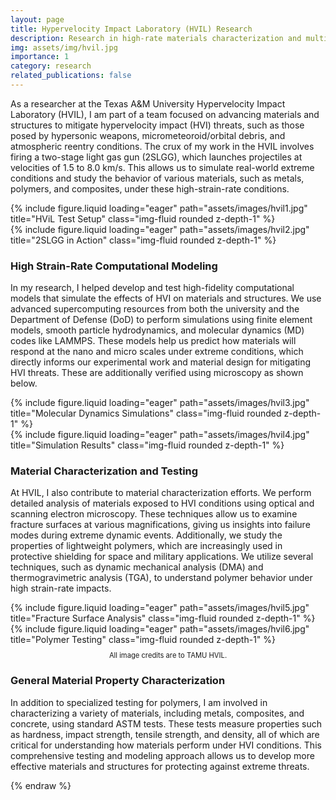 ```yaml
---
layout: page
title: Hypervelocity Impact Laboratory (HVIL) Research
description: Research in high-rate materials characterization and multiscale numerical modeling for hypervelocity impact threats.
img: assets/img/hvil.jpg
importance: 1
category: research
related_publications: false
---
```


As a researcher at the Texas A&M University Hypervelocity Impact Laboratory (HVIL), I am part of a team focused on advancing materials and structures to mitigate hypervelocity impact (HVI) threats, such as those posed by hypersonic weapons, micrometeoroid/orbital debris, and atmospheric reentry conditions. The crux of my work in the HVIL involves firing a two-stage light gas gun (2SLGG), which launches projectiles at velocities of 1.5 to 8.0 km/s. This allows us to simulate real-world extreme conditions and study the behavior of various materials, such as metals, polymers, and composites, under these high-strain-rate conditions.

<div class="row">
    <div class="col-sm mt-3 mt-md-0">
        {% include figure.liquid loading="eager" path="assets/images/hvil1.jpg" title="HViL Test Setup" class="img-fluid rounded z-depth-1" %}
    </div>
    <div class="col-sm mt-3 mt-md-0">
        {% include figure.liquid loading="eager" path="assets/images/hvil2.jpg" title="2SLGG in Action" class="img-fluid rounded z-depth-1" %}
    </div>
</div>

### High Strain-Rate Computational Modeling

In my research, I helped develop and test high-fidelity computational models that simulate the effects of HVI on materials and structures. We use advanced supercomputing resources from both the university and the Department of Defense (DoD) to perform simulations using finite element models, smooth particle hydrodynamics, and molecular dynamics (MD) codes like LAMMPS. These models help us predict how materials will respond at the nano and micro scales under extreme conditions, which directly informs our experimental work and material design for mitigating HVI threats. These are additionally verified using microscopy as shown below.

<div class="row">
    <div class="col-sm mt-3 mt-md-0">
        {% include figure.liquid loading="eager" path="assets/images/hvil3.jpg" title="Molecular Dynamics Simulations" class="img-fluid rounded z-depth-1" %}
    </div>
    <div class="col-sm mt-3 mt-md-0">
        {% include figure.liquid loading="eager" path="assets/images/hvil4.jpg" title="Simulation Results" class="img-fluid rounded z-depth-1" %}
    </div>
</div>

### Material Characterization and Testing

At HVIL, I also contribute to material characterization efforts. We perform detailed analysis of materials exposed to HVI conditions using optical and scanning electron microscopy. These techniques allow us to examine fracture surfaces at various magnifications, giving us insights into failure modes during extreme dynamic events. Additionally, we study the properties of lightweight polymers, which are increasingly used in protective shielding for space and military applications. We utilize several techniques, such as dynamic mechanical analysis (DMA) and thermogravimetric analysis (TGA), to understand polymer behavior under high strain-rate impacts.

<div class="row">
    <div class="col-sm mt-3 mt-md-0">
        {% include figure.liquid loading="eager" path="assets/images/hvil5.jpg" title="Fracture Surface Analysis" class="img-fluid rounded z-depth-1" %}
    </div>
    <div class="col-sm mt-3 mt-md-0">
        {% include figure.liquid loading="eager" path="assets/images/hvil6.jpg" title="Polymer Testing" class="img-fluid rounded z-depth-1" %}
    </div>
</div>
<div class="caption" style="font-size: 0.8em; text-align: center; margin-top: 10px;">
    All image credits are to TAMU HVIL.
</div>

### General Material Property Characterization

In addition to specialized testing for polymers, I am involved in characterizing a variety of materials, including metals, composites, and concrete, using standard ASTM tests. These tests measure properties such as hardness, impact strength, tensile strength, and density, all of which are critical for understanding how materials perform under HVI conditions. This comprehensive testing and modeling approach allows us to develop more effective materials and structures for protecting against extreme threats.

{% endraw %}
